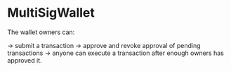 # MultiSigWallet

The wallet owners can:

-> submit a transaction
-> approve and revoke approval of pending transactions
-> anyone can execute a transaction after enough owners has approved it.

